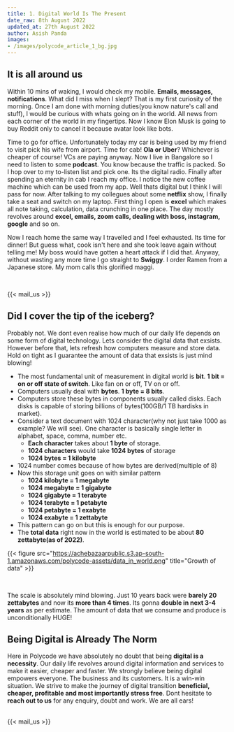 ```yaml
---
title: 1. Digital World Is The Present
date_raw: 8th August 2022
updated_at: 27th August 2022
author: Asish Panda
images: 
- /images/polycode_article_1_bg.jpg
---
```


## It is all around us
Within 10 mins of waking, I would check my mobile. **Emails, messages, notifications**. What did I miss when I slept? That is my first curiosity of the morning.
Once I am done with morning duties(you know nature's call and stuff), I would be curious with whats going on in the world. All news from each corner of the world in my fingertips. Now I know Elon Musk is going to buy Reddit only to cancel it because avatar look like bots. 

Time to go for office. Unfortunately today my car is being used by my friend to visit pick his wife from airport. Time for cab! **Ola or Uber**? Whichever is cheaper of course! VCs are paying anyway.
Now I live in Bangalore so I need to listen to some **podcast**. You know because the traffic is packed. So I hop over to my to-listen list and pick one. Its the digital radio.
Finally after spending an eternity in cab I reach my office. I notice the new coffee machine which can be used from my app. Well thats digital but I think I will pass for now.
After talking to my collegues about some **netflix** show, I finally take a seat and switch on my laptop. First thing I open is **excel** which makes all note taking, calculation, data
crunching in one place. The day mostly revolves around **excel, emails, zoom calls, dealing with boss, instagram, google** and so on. 
<br>

Now I reach home the same way I travelled and I feel exhausted. Its time for dinner! But guess what, cook isn't here and she took leave again without telling me! My boss would have
gotten a heart attack if I did that. Anyway, without wasting any more time I go straight to **Swiggy**. I order Ramen from a Japanese store. My mom calls this glorified maggi.

<br>

{{< mail_us >}}

## Did I cover the tip of the iceberg?
Probably not. We dont even realise how much of our daily life depends on some form of digital technology. Lets consider the digital data that exsists. However before that, lets refresh how computers measure and store data. Hold on tight as I guarantee the amount of data that exsists is just mind blowing!
* The most fundamental unit of measurement in digital world is **bit**. **1 bit = on or off state of switch**. Like fan on or off, TV on or off.
* Computers usually deal with **bytes**. **1 byte = 8 bits**.
* Computers store these bytes in components usually called disks. Each disks is capable of storing billions of bytes(100GB/1 TB hardisks in market).
* Consider a text document with 1024 character(why not just take 1000 as example? We will see). One character is basically single letter in alphabet, space, comma, number etc.
    * **Each character** takes about **1 byte** of storage.
    * **1024 characters** would take **1024 bytes** of storage
    * **1024 bytes = 1 kilobyte**
* 1024 number comes because of how bytes are derived(multiple of 8)
* Now this storage unit goes on with similar pattern
    * **1024 kilobyte = 1 megabyte**
    * **1024 megabyte = 1 gigabyte**
    * **1024 gigabyte = 1 terabyte**
    * **1024 terabyte = 1 petabyte**
    * **1024 petabyte = 1 exabyte**
    * **1024 exabyte = 1 zettabyte** 
* This pattern can go on but this is enough for our purpose.
* The **total data** right now in the world is estimated to be about **80 zettabyte(as of 2022)**.

{{< figure src="https://achebazaarpublic.s3.ap-south-1.amazonaws.com/polycode-assets/data_in_world.png" title="Growth of data" >}}

<br>

The scale is absolutely mind blowing. Just 10 years back were **barely 20 zettabytes** and now its **more than 4 times**. Its gonna **double in next 3-4 years** as per estimate. The amount
of data that we consume and produce is unconditionally HUGE!

## Being Digital is Already The Norm
Here in Polycode we have absolutely no doubt that being **digital is a necessity**. Our daily life revolves around digital information and services to make it easier, cheaper and faster. We strongly believe being digital empowers everyone. The business and its customers. It is a win-win situation. We strive to make the journey of digital transition 
**beneficial, cheaper, profitable and most importantly stress free**. Dont hesitate to **reach out to us** for any enquiry, doubt and work. We are all ears!

<br>
{{< mail_us >}}

